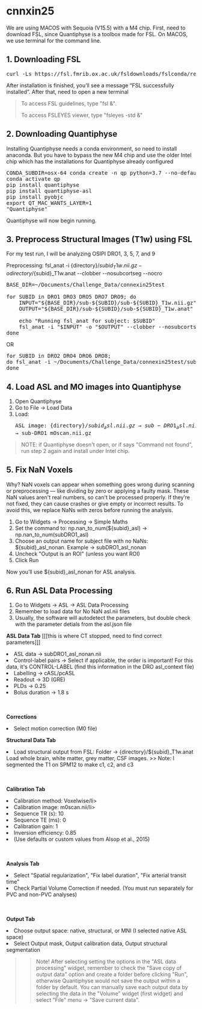 # cnnxin25
We are using MACOS with Sequoia (V15.5) with a M4 chip. First, need to download FSL, since Quantiphyse is a toolbox made for FSL. On MACOS, we use terminal for the command line.

## 1. Downloading FSL 
 <pre>curl -Ls https://fsl.fmrib.ox.ac.uk/fsldownloads/fslconda/releases/getfsl.sh | sh -s</pre> 
After installation is finished, you’ll see a message “FSL successfully installed”. After that, need to open a new terminal

> To access FSL guidelines, type "fsl &".
> 
> To access FSLEYES viewer, type "fsleyes -std &"

## 2. Downloading Quantiphyse
Installing Quantiphyse needs a conda environment, so need to install anaconda. But you have to bypass the new M4 chip and use the older Intel chip which has the installations for Quantiphyse already configured

<pre>CONDA_SUBDIR=osx-64 conda create -n qp python=3.7 --no-default-packages -c conda-forge
conda activate qp
pip install quantiphyse 
pip install quantiphyse-asl
pip install pyobjc 
export QT_MAC_WANTS_LAYER=1
"Quantiphyse"</pre>

Quantiphyse will now begin running. 

## 3. Preprocess Structural Images (T1w) using FSL
For my test run, I will be analyzing OSIPI DRO1, 3, 5, 7, and 9

Preprocessing: fsl_anat -i {directory}/${subid}_T1w.nii.gz -o {directory}/${subid}_T1w.anat --clobber --nosubcortseg --nocro
<pre>
BASE_DIR=~/Documents/Challenge_Data/connexin25test

for SUBID in DRO1 DRO3 DRO5 DRO7 DRO9; do
    INPUT="${BASE_DIR}/sub-${SUBID}/sub-${SUBID}_T1w.nii.gz"
    OUTPUT="${BASE_DIR}/sub-${SUBID}/sub-${SUBID}_T1w.anat"

    echo "Running fsl_anat for subject: $SUBID"
    fsl_anat -i "$INPUT" -o "$OUTPUT" --clobber --nosubcortseg --nocrop
done </pre> 

OR 

<pre>for SUBID in DRO2 DRO4 DRO6 DRO8; 
do fsl_anat -i ~/Documents/Challenge_Data/connexin25test/sub-${SUBID}/sub-${SUBID}_T1w.nii.gz -o ~/Documents/Challenge_Data/connexin25test/sub-${SUBID}/sub-${SUBID}_T1w.anat --clobber --nosubcortseg --nocrop; 
done
</pre>

## 4. Load ASL and MO images into Quantiphyse 
1. Open Quantiphyse
3. Go to File → Load Data
4. Load: <pre>ASL image: {directory}/${subid}_asl.nii.gz → sub-DRO1_asl.nii.gz 
   MO image: {directory}/${subid}_mOscan.nii.gz → sub-DRO1_mOscan.nii.gz</pre>

> NOTE: if Quantiphyse doesn't open, or if says "Command not found", run step 2 again and install under Intel chip. 
   
## 5.  Fix NaN Voxels 
Why? NaN voxels can appear when something goes wrong during scanning or preprocessing — like dividing by zero or applying a faulty mask. These NaN values aren't real numbers, so can't be processed properly. If they’re not fixed, they can cause crashes or give empty or incorrect results. To avoid this, we replace NaNs with zeros before running the analysis.

  1. Go to Widgets → Processing → Simple Maths
  2. Set the command to: np.nan_to_num(${subid}_asl) → np.nan_to_num(subDRO1_asl)</pre>
  3. Choose an output name for subject file with no NaNs: ${subid}_asl_nonan. Example → subDRO1_asl_nonan
  4. Uncheck "Output is an ROI" (unless you want ROI)
  5. Click Run

  Now you’ll use ${subid}_asl_nonan for ASL analysis.

## 6.  Run ASL Data Processing

1. Go to Widgets → ASL → ASL Data Processing
2. Remember to load data for No NaN asl.nii files
3. Usually, the software will autodetect the parameters, but double check with the parameter detials from the asl.json file

**ASL Data Tab** [[[this is where CT stopped, need to find correct parameters]]]
<li>ASL data → subDRO1_asl_nonan.nii</li>
<li>Control-label pairs → Select if applicable, the order is important! For this data, it's CONTROL-LABEL (find this information in the DRO asl_context file) </li>
<li> Labelling → cASL/pcASL </li>
<li> Readout → 3D (GRE)</li>
<li> PLDs → 0.25 </li>
<li> Bolus duration → 1.8 s </li><br></br>

**Corrections**
<li> Select motion correction (M0 file) </li>

**Structural Data Tab**
<li>Load structural output from FSL:
    Folder → {directory}/${subid}_T1w.anat
    Load whole brain, white matter, grey matter, CSF images. 
>> Note: I segmented the T1 on SPM12 to make c1, c2, and c3</li><br></br>

**Calibration Tab**
<li>Calibration method: Voxelwise/li>
<li>Calibration image: m0scan.nii/li>
<li>Sequence TR (s): 10 </li>
<li>Sequence TE (ms): 0 </li>
<li>Calibration gain: 1 </li>
<li>Inversion efficiency: 0.85 </li>
<li>(Use defaults or custom values from Alsop et al., 2015) </li><br></br>

**Analysis Tab**
<li>Select "Spatial regularization", "Fix label duration", "Fix arterial transit time"</li>
<li>Check Partial Volume Correction if needed. (You must run separately for PVC and non-PVC analyses)</li><br></br>

**Output Tab**
<li>Choose output space: native, structural, or MNI (I selected native ASL space)</li>
<li>Select Output mask, Output calibration data, Output structural segmentation</li>

>> Note! After selecting setting the options in the "ASL data processing" widget, remember to check the "Save copy of output data" option and create a folder before clicking "Run", otherwise Quantiphyse would not save the output within a folder by default. You can manually save each output data by selecting the data in the "Volume" widget (first widget) and select "File" menu → "Save current data".






